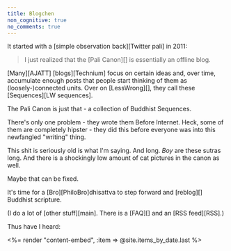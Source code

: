 ```yaml
---
title: Blogchen
non_cognitive: true
no_comments: true
---
```


It started with a [simple observation back][Twitter pali] in 2011:

> I just realized that the [Pali Canon][] is essentially an offline blog.

[Many][AJATT] [blogs][Technium] focus on certain ideas and, over time, accumulate enough posts that people start thinking of them as (loosely-)connected units. Over on [LessWrong][], they call these [Sequences][LW sequences].

The Pali Canon is just that - a collection of Buddhist Sequences.

There's only one problem - they wrote them Before Internet. Heck, some of them are completely hipster - they did this before everyone was into this newfangled "writing" thing.

This shit is seriously old is what I'm saying. And long. *Boy* are these sutras long. And there is a shockingly low amount of cat pictures in the canon as well.

Maybe that can be fixed.

It's time for a [Bro][PhiloBro]dhisattva to step forward and [reblog][] Buddhist scripture.

(I do a lot of [other stuff][main]. There is a [FAQ][] and an [RSS feed][RSS].)

Thus have I heard:

<%= render "content-embed", :item => @site.items_by_date.last %>

